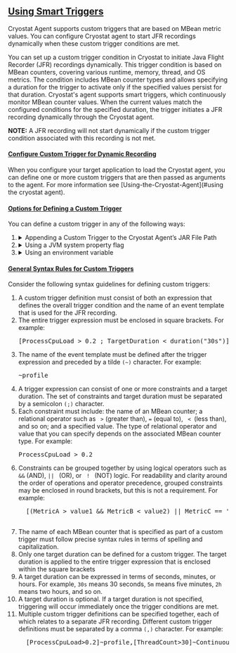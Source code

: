 ## [Using Smart Triggers](#using-smart-triggers)
Cryostat Agent supports custom triggers that are based on MBean metric values. You can configure Cryostat agent to start JFR recordings dynamically when these custom trigger conditions are met.

You can set up a custom trigger condition in Cryostat to initiate Java Flight Recorder (JFR) recordings dynamically. This trigger condition is based on MBean counters, covering various runtime, memory, thread, and OS metrics. The condition includes MBean counter types and allows specifying a duration for the trigger to activate only if the specified values persist for that duration. Cryostat's agent supports smart triggers, which continuously monitor MBean counter values. When the current values match the configured conditions for the specified duration, the trigger initiates a JFR recording dynamically through the Cryostat agent.

**NOTE:** A JFR recording will not start dynamically if the custom trigger condition associated with this recording is not met.

#### [Configure Custom Trigger for Dynamic Recording](#configure-custom-trigger-for-dynamic-recording)
When you configure your target application to load the Cryostat agent, you can define one or more custom triggers that are then passed as arguments to the agent.
For more information see [Using-the-Cryostat-Agent](#using the cryostat agent).

#### [Options for Defining a Custom Trigger](#options-for-defining-a-custom-trigger)
You can define a custom trigger in any of the following ways:

<ol>
  <li>
    <details>
      <summary>Appending a Custom Trigger to the Cryostat Agent’s JAR File Path</summary>
      <p>
The following example shows how to append a simple custom trigger to the Cryostat agent’s JAR file path:
      </p>
      <pre>
  JAVA_OPTS="-javaagent:/deployments/app/cryostat-agent-shaded.jar=[ProcessCpuLoad > 0.2 ; TargetDuration > duration("30s")]~profile"
      </pre>
      <p>
      The preceding example trigger instructs the agent to start a JFR recording if the ProcessCpuLoad metric has a value greater than 0.2 for a duration of more than 30 seconds: This example also instructs the agent to use the profile event template for the JFR recording.
      </p>
    </details>
  </li>
  <li>
    <details>
      <summary>Using a JVM system property flag</summary>
      <p>
The following example shows how to specify a simple custom trigger by using a JVM system property flag:
      </p>
      <pre>
  -Dcryostat.agent.smart-trigger.definitions="[ProcessCpuLoad > 0.2 ; TargetDuration > duration(\"30s\")]~profile"
      </pre>
      <p>
      This example uses the same custom trigger criteria as the preceding example.
      </p>
    </details>
  </li>
  <li>
    <details>
      <summary>Using an environment variable</summary>
      <p>
The following example shows how to specify a simple custom trigger by using an environment variable:
      </p>
      <pre>
  - name: CRYOSTAT_AGENT_SMART_TRIGGER_DEFINITIONS
    value: "[ProcessCpuLoad > 0.2 ; TargetDuration > duration(\"30s\")]~profile"
      </pre>
      <p>
This example uses the same custom trigger criteria as the preceding examples.
      </p>
    </details>
  </li>
</ol>

#### [General Syntax Rules for Custom Triggers](#general-syntax-rules-for-custom-triggers)
Consider the following syntax guidelines for defining custom triggers:
<ol>
    <li>A custom trigger definition must consist of both an expression that defines the overall trigger condition and the name of an event template that is used for the JFR recording.</li>
    <li>The entire trigger expression must be enclosed in square brackets. For example: <pre>[ProcessCpuLoad > 0.2 ; TargetDuration < duration("30s")]</pre></li>
    <li>The name of the event template must be defined after the trigger expression and preceded by a tilde <code>(~)</code> character. For example: <pre>~profile</pre></li>
    <li>A trigger expression can consist of one or more constraints and a target duration. The set of constraints and target duration must be separated by a semicolon <code>(;)</code> character.</li>
    <li>Each constraint must include: the name of an MBean counter; a relational operator such as <code> ></code> (greater than), <code>=</code> (equal to), <code> < </code>(less than), and so on; and a specified value. The type of relational operator and value that you can specify depends on the associated MBean counter type. For example: <pre>ProcessCpuLoad > 0.2</pre></li>
    <li>Constraints can be grouped together by using logical operators such as <code>&&</code> (AND), <code>|| </code> (OR), or <code> ! </code> (NOT) logic. For readability and clarity around the order of operations and operator precedence, grouped constraints may be enclosed in round brackets, but this is not a requirement. For example:
    <pre>
  [(MetricA > value1 && MetricB < value2) || MetricC == 'stringvalue' ; TargetDuration > duration("30s")]
    </pre>
    </li>
    <li>
    The name of each MBean counter that is specified as part of a custom trigger must follow precise syntax rules in terms of spelling and capitalization.
    </li>
    <li>
    Only one target duration can be defined for a custom trigger. The target duration is applied to the entire trigger expression that is enclosed within the square brackets
    </li>
    <li>
    A target duration can be expressed in terms of seconds, minutes, or hours. For example, <code>30s</code> means 30 seconds, <code>5m</code> means five minutes, <code>2h</code> means two hours, and so on.
    </li>
    <li>
    A target duration is optional. If a target duration is not specified, triggering will occur immediately once the trigger conditions are met.
    </li>
    <li>
    Multiple custom trigger definitions can be specified together, each of which relates to a separate JFR recording. Different custom trigger definitions must be separated by a comma <code>(,)</code> character. For example:
    <pre>
  [ProcessCpuLoad>0.2]~profile,[ThreadCount>30]~Continuous
    </pre>
    </li>
</ol>
